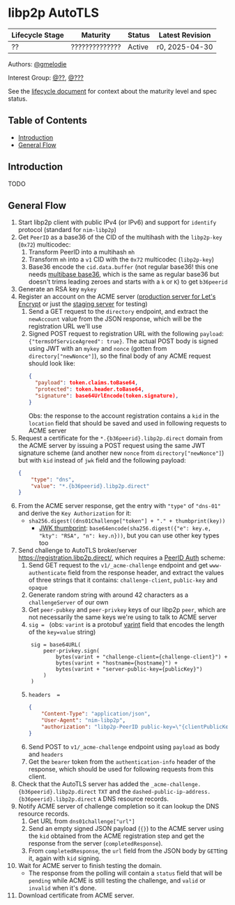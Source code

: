 # libp2p AutoTLS  <!-- omit in toc -->

| Lifecycle Stage | Maturity       | Status | Latest Revision |
|-----------------|----------------|--------|-----------------|
| ??              | ?????????????? | Active | r0, 2025-04-30  |

Authors: [@gmelodie]

Interest Group: [@??], [@???]

[@gmelodie]: https://github.com/gmelodie
[@??]: https://github.com/Stebalien
[@???]: https://github.com/jacobheun


See the [lifecycle document][lifecycle-spec] for context about the maturity level
and spec status.

[lifecycle-spec]: https://github.com/libp2p/specs/blob/master/00-framework-01-spec-lifecycle.md

## Table of Contents  <!-- omit in toc -->

- [Introduction](#introduction)
- [General Flow](#general-flow)

## Introduction
TODO

## General Flow
1. Start libp2p client with public IPv4 (or IPv6) and support for `identify` protocol (standard for `nim-libp2p`)
2. Get `PeerID` as a base36 of the CID of the multihash with the `libp2p-key` (`0x72`) multicodec: 
	1. Transform PeerID into a multihash `mh`
	2. Transform `mh` into a `v1` CID with the `0x72` multicodec (`libp2p-key`)
	3. Base36 encode the `cid.data.buffer` (not regular base36! this one needs [multibase base36](https://github.com/multiformats/multibase/blob/f378d3427fe125057facdbac936c4215cc777920/rfcs/Base36.md), which is the same as regular base36 but doesn't trims leading zeroes and starts with a `k` or `K`) to get `b36peerid`
3. Generate an RSA key `mykey`
4. Register an account on the ACME server ([production server for Let's Encrypt](https://acme-v02.api.letsencrypt.org) or just the [staging server](https://acme-staging-v02.api.letsencrypt.org) for testing)
	1. Send a GET request to the `directory` endpoint, and extract the `newAccount` value from the JSON response, which will be the registration URL we'll use
	2. Signed POST request to registration URL with the following `payload`: `{"termsOfServiceAgreed": true}`. The actual POST body is signed using JWT with an `mykey` and `nonce` (gotten from `directory["newNonce"]`), so the final body of any ACME request should look like:
		```json
		{
		  "payload": token.claims.toBase64,
		  "protected": token.header.toBase64,
		  "signature": base64UrlEncode(token.signature),
		}
		```
		Obs: the response to the account registration contains a `kid` in the `location` field that should be saved and used in following requests to ACME server
5. Request a certificate for the `*.{b36peerid}.libp2p.direct` domain from the ACME server by issuing a POST request using the same JWT signature scheme (and another new `nonce` from `directory["newNonce"]`) but with `kid` instead of `jwk` field and the following payload:
	```json
	{
		"type": "dns",
		"value": "*.{b36peerid}.libp2p.direct"
	}
	```
6. From the ACME server response, get the entry with `"type"` of `"dns-01"` and derive the `Key Authorization` for it: 
	-  `sha256.digest((dns01Challenge["token"] + "." + thumbprint(key))` 
		-  [JWK thumbprint](https://www.rfc-editor.org/rfc/rfc7638): `base64encode(sha256.digest({"e": key.e, "kty": "RSA", "n": key.n}))`, but you can use other key types too
7. Send challenge to AutoTLS broker/server https://registration.libp2p.direct/, which requires a [PeerID Auth](https://github.com/libp2p/specs/blob/master/http/peer-id-auth.md) scheme:
	1. Send GET request to the `v1/_acme-challenge` endpoint and get `www-authenticate` field from the response header, and extract the values of three strings that it contains: `challenge-client`, `public-key` and `opaque`
	2. Generate random string with around 42 characters as a `challengeServer` of our own
	3. Get `peer-pubkey` and `peer-privkey` keys of our libp2p `peer`, which are not necessarily the same keys we're using to talk to ACME server
	4. `sig = ` (obs: `varint` is a protobuf [varint](https://protobuf.dev/programming-guides/encoding/#varints) field that encodes the length of the `key=value` string)
	```
		sig = base64URL(
			peer-privkey.sign(
				bytes(varint + "challenge-client={challenge-client}") +
				bytes(varint + "hostname={hostname}") +
				bytes(varint + "server-public-key={publicKey}")
			)
		)
	```
	5. `headers	 =`
		```json
		{
			"Content-Type": "application/json",
			"User-Agent": "nim-libp2p",
			"authorization": "libp2p-PeerID public-key=\"{clientPublicKeyB64}\", opaque=\"{opaque}\", challenge-server=\"{challengeServer}\", sig=\"{sig}\""
		}
		```
	6. Send POST to `v1/_acme-challenge` endpoint using `payload` as body and `headers`
	7. Get the `bearer` token from the `authentication-info` header of the response, which should be used for following requests from this client.
8. Check that the AutoTLS server has added the `_acme-challenge.{b36peerid}.libp2p.direct` `TXT` and the `dashed-public-ip-address.{b36peerid}.libp2p.direct` `A` DNS resource records.
9. Notify ACME server of challenge completion so it can lookup the DNS resource records.
	1. Get URL from `dns01challenge["url"]`
	2. Send an empty signed JSON payload (`{}`) to the ACME server using the `kid` obtained from the ACME registration step and get the response from the server (`completedResponse`).
	3. From `completedResponse`,  the `url` field from the JSON body by `GET`ting it, again with `kid` signing.
10. Wait for ACME server to finish testing the domain.
	- The response from the polling will contain a `status` field that will be `pending` while ACME is still testing the challenge, and `valid` or `invalid` when it's done.
11. Download certificate from ACME server.
